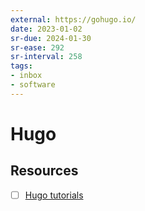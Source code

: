 ```yaml
---
external: https://gohugo.io/
date: 2023-01-02
sr-due: 2024-01-30
sr-ease: 292
sr-interval: 258
tags:
- inbox
- software
---
```


# Hugo

## Resources

- [ ] [Hugo tutorials](https://mertbakir.gitlab.io/hugo/)
